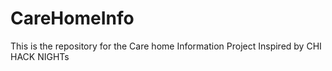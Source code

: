 # CareHomeInfo

This is the repository for the Care home Information Project Inspired by CHI HACK NIGHTs
